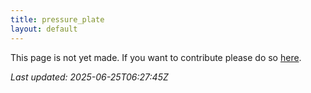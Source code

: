 ```yaml
---
title: pressure_plate
layout: default
---
```


This page is not yet made. If you want to contribute please do so [here](https://github.com/CrazyH2/Bigstone/blob/wiki/components/pressure_plate.md).

_Last updated: 2025-06-25T06:27:45Z_
